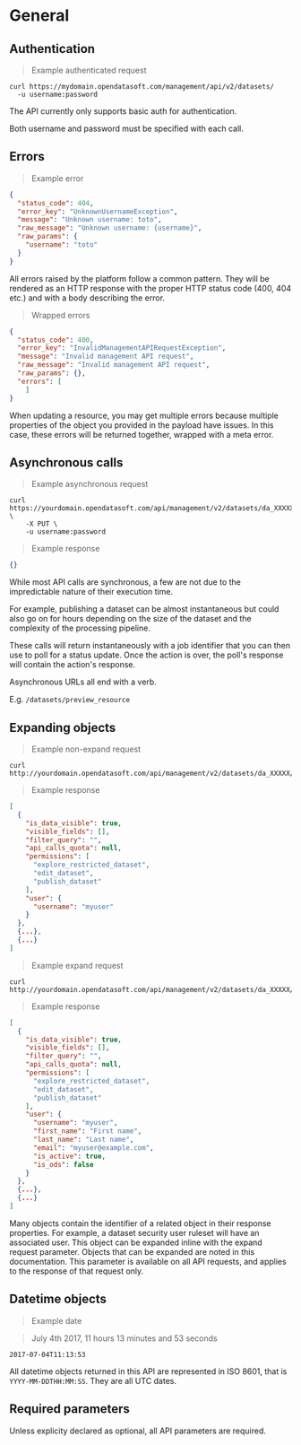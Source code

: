 # General

## Authentication

> Example authenticated request

```shell
curl https://mydomain.opendatasoft.com/management/api/v2/datasets/
  -u username:password
```

The API currently only supports basic auth for authentication.

Both username and password must be specified with each call.

## Errors

> Example error

```json
{
  "status_code": 404,
  "error_key": "UnknownUsernameException",
  "message": "Unknown username: toto",
  "raw_message": "Unknown username: {username}",
  "raw_params": {
    "username": "toto"
  }
}
```

All errors raised by the platform follow a common pattern. They will be rendered as an HTTP response with the proper
HTTP status code (400, 404 etc.) and with a body describing the error.

> Wrapped errors

```json
{
  "status_code": 400,
  "error_key": "InvalidManagementAPIRequestException",
  "message": "Invalid management API request",
  "raw_message": "Invalid management API request",
  "raw_params": {},
  "errors": [
	]
}
```

When updating a resource, you may get multiple errors because multiple properties of the object you provided in the
payload have issues. In this case, these errors will be returned together, wrapped with a meta error.

## Asynchronous calls

> Example asynchronous request

```HTTP
curl https://yourdomain.opendatasoft.com/api/management/v2/datasets/da_XXXXX/publish \
    -X PUT \
    -u username:password
```

> Example response

```json
{}
```

While most API calls are synchronous, a few are not due to the impredictable nature of their execution time.

For example, publishing a dataset can be almost instantaneous but could also go on for hours depending on the size of the dataset and the complexity of the processing pipeline.

These calls will return instantaneously with a job identifier that you can then use to poll for a status update. Once the
action is over, the poll's response will contain the action's response.

<aside class="important">
<p>Asynchronous URLs all end with a verb.</p>
<p>E.g. <code>/datasets/preview_resource</code></p>
</aside>


## Expanding objects

> Example non-expand request

```shell
curl http://yourdomain.opendatasoft.com/api/management/v2/datasets/da_XXXXX/security/users
```

> Example response

```json
[
  {
    "is_data_visible": true,
    "visible_fields": [],
    "filter_query": "",
    "api_calls_quota": null,
    "permissions": [
      "explore_restricted_dataset",
      "edit_dataset",
      "publish_dataset"
    ],
    "user": {
      "username": "myuser"
    }
  },
  {...},
  {...}
]
```

> Example expand request

```shell
curl http://yourdomain.opendatasoft.com/api/management/v2/datasets/da_XXXXX/security/users&expand=user
```

> Example response

```json
[
  {
    "is_data_visible": true,
    "visible_fields": [],
    "filter_query": "",
    "api_calls_quota": null,
    "permissions": [
      "explore_restricted_dataset",
      "edit_dataset",
      "publish_dataset"
    ],
    "user": {
      "username": "myuser",
      "first_name": "First name",
      "last_name": "Last name",
      "email": "myuser@example.com",
      "is_active": true,
      "is_ods": false
    }
  },
  {...},
  {...}
]
```

Many objects contain the identifier of a related object in their response properties. For example, a dataset security user ruleset will have an associated user. This object can be expanded inline with the expand request parameter. Objects that can be expanded are noted in this documentation. This parameter is available on all API requests, and applies to the response of that request only.

## Datetime objects

> Example date

> July 4th 2017, 11 hours 13 minutes and 53 seconds

```text
2017-07-04T11:13:53
```

All datetime objects returned in this API are represented in ISO 8601, that is `YYYY-MM-DDTHH:MM:SS`. They are all UTC dates.

## Required parameters

Unless explicity declared as optional, all API parameters are required.
